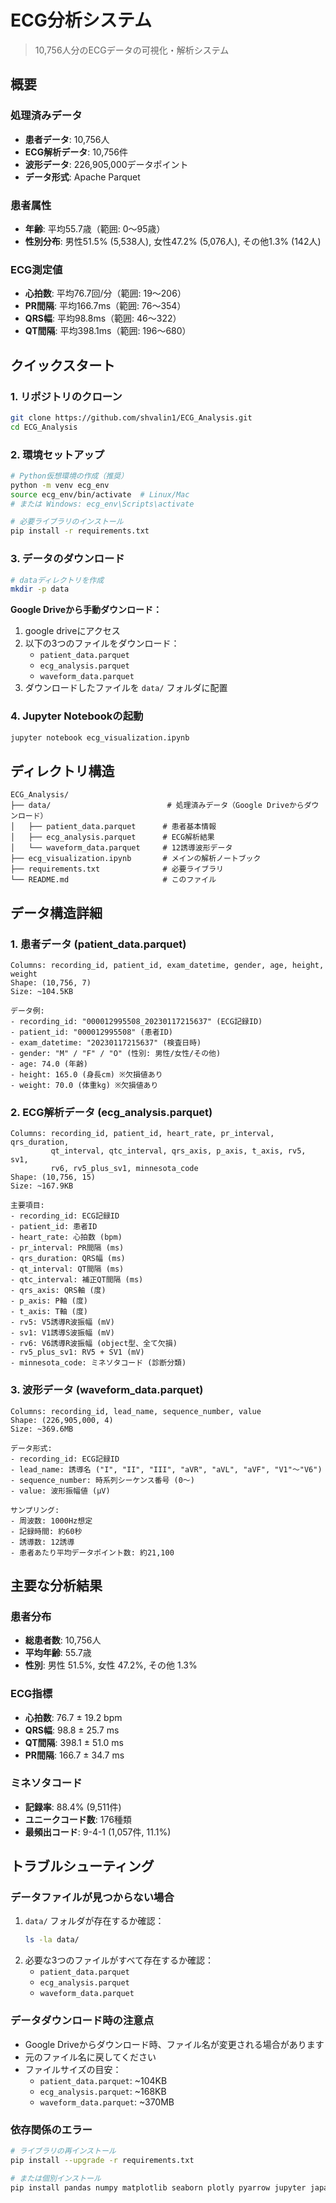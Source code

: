 # ECG分析システム
> 10,756人分のECGデータの可視化・解析システム

## 概要

### 処理済みデータ
- **患者データ**: 10,756人
- **ECG解析データ**: 10,756件  
- **波形データ**: 226,905,000データポイント
- **データ形式**: Apache Parquet

### 患者属性
- **年齢**: 平均55.7歳（範囲: 0〜95歳）
- **性別分布**: 男性51.5% (5,538人), 女性47.2% (5,076人), その他1.3% (142人)

### ECG測定値
- **心拍数**: 平均76.7回/分（範囲: 19〜206）
- **PR間隔**: 平均166.7ms（範囲: 76〜354）  
- **QRS幅**: 平均98.8ms（範囲: 46〜322）
- **QT間隔**: 平均398.1ms（範囲: 196〜680）

## クイックスタート

### 1. リポジトリのクローン
```bash
git clone https://github.com/shvalin1/ECG_Analysis.git
cd ECG_Analysis
```

### 2. 環境セットアップ
```bash
# Python仮想環境の作成（推奨）
python -m venv ecg_env
source ecg_env/bin/activate  # Linux/Mac
# または Windows: ecg_env\Scripts\activate

# 必要ライブラリのインストール
pip install -r requirements.txt
```

### 3. データのダウンロード
```bash
# dataディレクトリを作成
mkdir -p data
```

**Google Driveから手動ダウンロード：**
1. google driveにアクセス
2. 以下の3つのファイルをダウンロード：
   - `patient_data.parquet`
   - `ecg_analysis.parquet`
   - `waveform_data.parquet`
3. ダウンロードしたファイルを `data/` フォルダに配置

### 4. Jupyter Notebookの起動
```bash
jupyter notebook ecg_visualization.ipynb
```

## ディレクトリ構造

```
ECG_Analysis/
├── data/                          # 処理済みデータ（Google Driveからダウンロード）
│   ├── patient_data.parquet      # 患者基本情報
│   ├── ecg_analysis.parquet      # ECG解析結果
│   └── waveform_data.parquet     # 12誘導波形データ
├── ecg_visualization.ipynb       # メインの解析ノートブック
├── requirements.txt              # 必要ライブラリ
└── README.md                     # このファイル
```

## データ構造詳細

### 1. 患者データ (patient_data.parquet)
```
Columns: recording_id, patient_id, exam_datetime, gender, age, height, weight
Shape: (10,756, 7)
Size: ~104.5KB

データ例:
- recording_id: "000012995508_20230117215637" (ECG記録ID)
- patient_id: "000012995508" (患者ID)
- exam_datetime: "20230117215637" (検査日時)
- gender: "M" / "F" / "O" (性別: 男性/女性/その他)
- age: 74.0 (年齢)
- height: 165.0 (身長cm) ※欠損値あり
- weight: 70.0 (体重kg) ※欠損値あり
```

### 2. ECG解析データ (ecg_analysis.parquet)
```
Columns: recording_id, patient_id, heart_rate, pr_interval, qrs_duration, 
         qt_interval, qtc_interval, qrs_axis, p_axis, t_axis, rv5, sv1, 
         rv6, rv5_plus_sv1, minnesota_code
Shape: (10,756, 15)
Size: ~167.9KB

主要項目:
- recording_id: ECG記録ID
- patient_id: 患者ID
- heart_rate: 心拍数 (bpm)
- pr_interval: PR間隔 (ms)
- qrs_duration: QRS幅 (ms)
- qt_interval: QT間隔 (ms)
- qtc_interval: 補正QT間隔 (ms)
- qrs_axis: QRS軸 (度)
- p_axis: P軸 (度)
- t_axis: T軸 (度)
- rv5: V5誘導R波振幅 (mV)
- sv1: V1誘導S波振幅 (mV)
- rv6: V6誘導R波振幅 (object型、全て欠損)
- rv5_plus_sv1: RV5 + SV1 (mV)
- minnesota_code: ミネソタコード (診断分類)
```

### 3. 波形データ (waveform_data.parquet)
```
Columns: recording_id, lead_name, sequence_number, value
Shape: (226,905,000, 4)
Size: ~369.6MB

データ形式:
- recording_id: ECG記録ID
- lead_name: 誘導名 ("I", "II", "III", "aVR", "aVL", "aVF", "V1"〜"V6")
- sequence_number: 時系列シーケンス番号 (0〜)
- value: 波形振幅値 (μV)

サンプリング:
- 周波数: 1000Hz想定
- 記録時間: 約60秒
- 誘導数: 12誘導
- 患者あたり平均データポイント数: 約21,100
```

## 主要な分析結果

### 患者分布
- **総患者数**: 10,756人
- **平均年齢**: 55.7歳
- **性別**: 男性 51.5%, 女性 47.2%, その他 1.3%

### ECG指標
- **心拍数**: 76.7 ± 19.2 bpm
- **QRS幅**: 98.8 ± 25.7 ms
- **QT間隔**: 398.1 ± 51.0 ms
- **PR間隔**: 166.7 ± 34.7 ms

### ミネソタコード
- **記録率**: 88.4% (9,511件)
- **ユニークコード数**: 176種類
- **最頻出コード**: 9-4-1 (1,057件, 11.1%)

## トラブルシューティング

### データファイルが見つからない場合
1. `data/` フォルダが存在するか確認：
   ```bash
   ls -la data/
   ```
2. 必要な3つのファイルがすべて存在するか確認：
   - `patient_data.parquet`
   - `ecg_analysis.parquet`
   - `waveform_data.parquet`

### データダウンロード時の注意点
- Google Driveからダウンロード時、ファイル名が変更される場合があります
- 元のファイル名に戻してください
- ファイルサイズの目安：
  - `patient_data.parquet`: ~104KB
  - `ecg_analysis.parquet`: ~168KB
  - `waveform_data.parquet`: ~370MB

### 依存関係のエラー
```bash
# ライブラリの再インストール
pip install --upgrade -r requirements.txt

# または個別インストール
pip install pandas numpy matplotlib seaborn plotly pyarrow jupyter japanize-matplotlib
```
